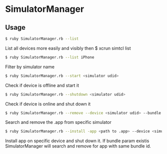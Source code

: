 # SimulatorManager

## Usage

```bash
$ ruby SimulatorManager.rb --list
```
List all devices more easily and visibly then $ xcrun simtcl list

```bash
$ ruby SimulatorManager.rb --list iPhone
```
Filter by simulator name

```bash
$ ruby SimulatorManager.rb --start <simulator udid>
```
Check if device is offline and start it

```bash
$ ruby SimulatorManager.rb --shutdown <simulator udid>
```
Check if device is online and shut down it

```bash
$ ruby SimulatorManager.rb --remove --device <simulator udid> --bundle <application bundle>
```
Search and remove the .app from specific simulator

```bash
$ ruby SimulatorManager.rb --install -app <path to .app> --device <simulator udid> --bundle <application bundle>
```
Install app on specific device and shut down it. If bundle param existis SimulatorManager will search and remove for app with same bundle id.

